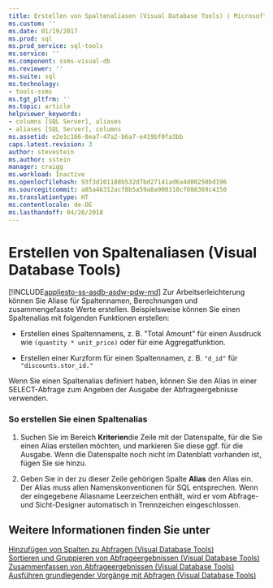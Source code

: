 ```yaml
---
title: Erstellen von Spaltenaliasen (Visual Database Tools) | Microsoft-Dokumentation
ms.custom: ''
ms.date: 01/19/2017
ms.prod: sql
ms.prod_service: sql-tools
ms.service: ''
ms.component: ssms-visual-db
ms.reviewer: ''
ms.suite: sql
ms.technology:
- tools-ssms
ms.tgt_pltfrm: ''
ms.topic: article
helpviewer_keywords:
- columns [SQL Server], aliases
- aliases [SQL Server], columns
ms.assetid: e2e1c166-8ea7-47a2-b6a7-e419bf0fa3bb
caps.latest.revision: 3
author: stevestein
ms.author: sstein
manager: craigg
ms.workload: Inactive
ms.openlocfilehash: 93f3d101188b532d7bd27141ad6a4d00250bd196
ms.sourcegitcommit: a85a46312acf8b5a59a8a900310cf088369c4150
ms.translationtype: HT
ms.contentlocale: de-DE
ms.lasthandoff: 04/26/2018
---
```

# <a name="create-column-aliases-visual-database-tools"></a>Erstellen von Spaltenaliasen (Visual Database Tools)
[!INCLUDE[appliesto-ss-asdb-asdw-pdw-md](../../includes/appliesto-ss-asdb-asdw-pdw-md.md)]
Zur Arbeitserleichterung können Sie Aliase für Spaltennamen, Berechnungen und zusammengefasste Werte erstellen. Beispielsweise können Sie einen Spaltenalias mit folgenden Funktionen erstellen:  
  
-   Erstellen eines Spaltennamens, z. B. "Total Amount" für einen Ausdruck wie `(quantity * unit_price)` oder für eine Aggregatfunktion.  
  
-   Erstellen einer Kurzform für einen Spaltennamen, z. B. `"d_id"` für `"discounts.stor_id."`  
  
Wenn Sie einen Spaltenalias definiert haben, können Sie den Alias in einer SELECT-Abfrage zum Angeben der Ausgabe der Abfrageergebnisse verwenden.  
  
### <a name="to-create-a-column-alias"></a>So erstellen Sie einen Spaltenalias  
  
1.  Suchen Sie im Bereich **Kriterien**die Zeile mit der Datenspalte, für die Sie einen Alias erstellen möchten, und markieren Sie diese ggf. für die Ausgabe. Wenn die Datenspalte noch nicht im Datenblatt vorhanden ist, fügen Sie sie hinzu.  
  
2.  Geben Sie in der zu dieser Zeile gehörigen Spalte **Alias** den Alias ein. Der Alias muss allen Namenskonventionen für SQL entsprechen. Wenn der eingegebene Aliasname Leerzeichen enthält, wird er vom Abfrage- und Sicht-Designer automatisch in Trennzeichen eingeschlossen.  
  
## <a name="see-also"></a>Weitere Informationen finden Sie unter  
[Hinzufügen von Spalten zu Abfragen &#40;Visual Database Tools&#41;](../../ssms/visual-db-tools/add-columns-to-queries-visual-database-tools.md)  
[Sortieren und Gruppieren von Abfrageergebnissen &#40;Visual Database Tools&#41;](../../ssms/visual-db-tools/sort-and-group-query-results-visual-database-tools.md)  
[Zusammenfassen von Abfrageergebnissen &#40;Visual Database Tools&#41;](../../ssms/visual-db-tools/summarize-query-results-visual-database-tools.md)  
[Ausführen grundlegender Vorgänge mit Abfragen &#40;Visual Database Tools&#41;](../../ssms/visual-db-tools/perform-basic-operations-with-queries-visual-database-tools.md)  
  
